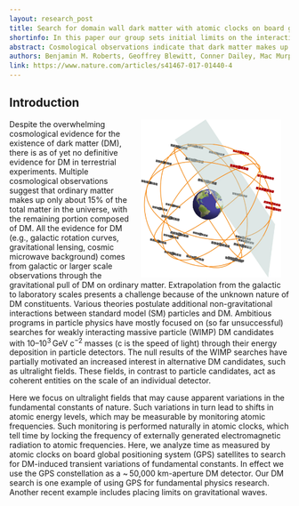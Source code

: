 ```yaml
---
layout: research_post
title: Search for domain wall dark matter with atomic clocks on board global positioning system satellites
shortinfo: In this paper our group sets initial limits on the interaction of dark matter with the global positioning system's network of atomic clocks. This represents a many orders of magnitude improvement on previous experiments. 
abstract: Cosmological observations indicate that dark matter makes up 85% of all matter in the universe yet its microscopic composition remains a mystery. Dark matter could arise from ultralight quantum fields that form macroscopic objects. Here we use the global positioning system as a ~ 50,000 km aperture dark matter detector to search for such objects in the form of domain walls. Global positioning system navigation relies on precision timing signals furnished by atomic clocks. As the Earth moves through the galactic dark matter halo, interactions with domain walls could cause a sequence of atomic clock perturbations that propagate through the satellite constellation at galactic velocities ~ 300 km/s. Mining 16 years of archival data, we find no evidence for domain walls at our current sensitivity level. This improves the limits on certain quadratic scalar couplings of domain wall dark matter to standard model particles by several orders of magnitude.
authors: Benjamin M. Roberts, Geoffrey Blewitt, Conner Dailey, Mac Murphy, Maxim Pospelov, Alex Rollings, Jeff Sherman, Wyatt Williams, & Andrei Derevianko
link: https://www.nature.com/articles/s41467-017-01440-4
---
```


## Introduction

<p><img src="/research_figures/GPS.jpg" style="padding:0 15px;width:50%;float: right"/></p>

Despite the overwhelming cosmological evidence for the existence of dark matter (DM), there is as of yet no definitive evidence for DM in terrestrial experiments. Multiple cosmological observations suggest that ordinary matter makes up only about 15% of the total matter in the universe, with the remaining portion composed of DM. All the evidence for DM (e.g., galactic rotation curves, gravitational lensing, cosmic microwave background) comes from galactic or larger scale observations through the gravitational pull of DM on ordinary matter. Extrapolation from the galactic to laboratory scales presents a challenge because of the unknown nature of DM constituents. Various theories postulate additional non-gravitational interactions between standard model (SM) particles and DM. Ambitious programs in particle physics have mostly focused on (so far unsuccessful) searches for weakly interacting massive particle (WIMP) DM candidates with 10–10<sup>3</sup> GeV c<sup>−2</sup> masses (c is the speed of light) through their energy deposition in particle detectors. The null results of the WIMP searches have partially motivated an increased interest in alternative DM candidates, such as ultralight fields. These fields, in contrast to particle candidates, act as coherent entities on the scale of an individual detector.

Here we focus on ultralight fields that may cause apparent variations in the fundamental constants of nature. Such variations in turn lead to shifts in atomic energy levels, which may be measurable by monitoring atomic frequencies. Such monitoring is performed naturally in atomic clocks, which tell time by locking the frequency of externally generated electromagnetic radiation to atomic frequencies. Here, we analyze time as measured by atomic clocks on board global positioning system (GPS) satellites to search for DM-induced transient variations of fundamental constants. In effect we use the GPS constellation as a ~ 50,000 km-aperture DM detector. Our DM search is one example of using GPS for fundamental physics research. Another recent example includes placing limits on gravitational waves.
